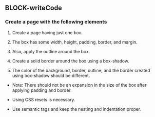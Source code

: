 ## BLOCK-writeCode

### Create a page with the following elements

1. Create a page having just one box.

2. The box has some width, height, padding, border, and margin.

3. Also, apply the outline around the box.

4. Create a solid border around the box using a box-shadow.

5. The color of the background, border, outline, and the border created using box-shadow should be different.

- Note: There should not be an expansion in the size of the box after applying padding and border.

- Using CSS resets is necessary.
- Use semantic tags and keep the nesting and indentation proper.
